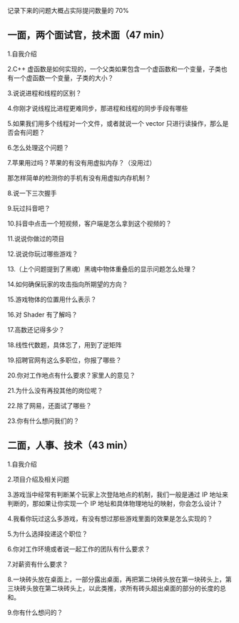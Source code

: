 记录下来的问题大概占实际提问数量的 70%

## 一面，两个面试官，技术面（47 min）
1.自我介绍

2.C++ 虚函数是如何实现的，一个父类如果包含一个虚函数和一个变量，子类也有一个虚函数一个变量，子类的大小？

3.说说进程和线程的区别？

4.你刚才说线程比进程更难同步，那进程和线程的同步手段有哪些

5.如果我们用多个线程对一个文件，或者就说一个 vector 只进行读操作，那么是否会有问题？

6.怎么处理这个问题？

7.苹果用过吗？苹果的有没有用虚拟内存？（没用过）

那怎样简单的检测你的手机有没有用虚拟内存机制？

8.说一下三次握手

9.玩过抖音吧？

10.抖音中点击一个短视频，客户端是怎么拿到这个视频的？

11.说说你做过的项目

12.说说你玩过哪些游戏？

13.（上个问题提到了黑魂）黑魂中物体重叠后的显示问题怎么处理？

14.如何确保玩家的攻击指向所期望的方向？

15.游戏物体的位置用什么表示？

16.对 Shader 有了解吗？

17.高数还记得多少？

18.线性代数题，具体忘了，用到了逆矩阵

19.招聘官网有这么多职位，你报了哪些？

20.你对工作地点有什么要求？家里人的意见？

21.为什么没有再投其他的岗位呢？

22.除了网易，还面试了哪些？

23.你有什么想问我们的？

## 二面，人事、技术（43 min）
1.自我介绍

2.项目介绍及相关问题

3.游戏当中经常有判断某个玩家上次登陆地点的机制，我们一般是通过 IP 地址来判断的，那如果让你实现一个 IP 地址和具体物理地址的映射，你会怎么设计？

4.我看你玩过这么多游戏，有没有想过那些游戏里面的效果是怎么实现的？

5.为什么选择投递这个职位？

6.你对工作环境或者说一起工作的团队有什么要求？

7.对薪资有什么要求？

8.一块砖头放在桌面上，一部分露出桌面，再把第二块砖头放在第一块砖头上，第三块砖头放在第二块砖头上，以此类推，求所有砖头超出桌面的部分的长度的总和。

9.你有什么想问的？
